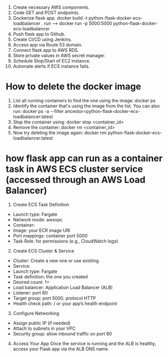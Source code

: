 1. Create necessary AWS components.
2. Code GET and POST endpoints.
3. Dockerize flask app. docker build -t python-flask-docker-ecs-loadbalancer .
   run --> docker run -p 5000:5000 python-flask-docker-ecs-loadbalancer
4. Push flask app to Github.
5. Create CI/CD using Jenkins.
6. Access app via Route 53 domain.
7. Connect flask app to AWS RDS.
8. Store private values in AWS secret manager.
9. Schedule Stop/Start of EC2 instance.
10. Automate alerts if ECS instance fails.

# How to delete the docker image

1. List all running containers to find the one using the image:
   docker ps
2. Identify the container that's using the image from the list. You can also run:
   docker ps -a --filter ancestor=python-flask-docker-ecs-loadbalancer:latest
3. Stop the container using:
   docker stop <container_id>
4. Remove the container:
   docker rm <container_id>
5. Now try deleting the image again:
   docker rmi python-flask-docker-ecs-loadbalancer:latest

# how flask app can run as a container task in AWS ECS cluster service (accessed through an AWS Load Balancer)

1. Create ECS Task Definition

- Launch type: Fargate
- Network mode: awsvpc
- Container:
- Image: your ECR image URI
- Port mappings: container port 5000
- Task Role: for permissions (e.g., CloudWatch logs)

2. Create ECS Cluster & Service

- Cluster: Create a new one or use existing
- Service:
- Launch type: Fargate
- Task definition: the one you created
- Desired count: 1+
- Load balancer: Application Load Balancer (ALB)
- Listener: port 80
- Target group: port 5000, protocol HTTP
- Health check path: / or your app’s health endpoint

3. Configure Networking

- Assign public IP (if needed)
- Attach to subnets in your VPC
- Security group: allow inbound traffic on port 80

4. Access Your App
   Once the service is running and the ALB is healthy, access your Flask app via the ALB DNS name.
